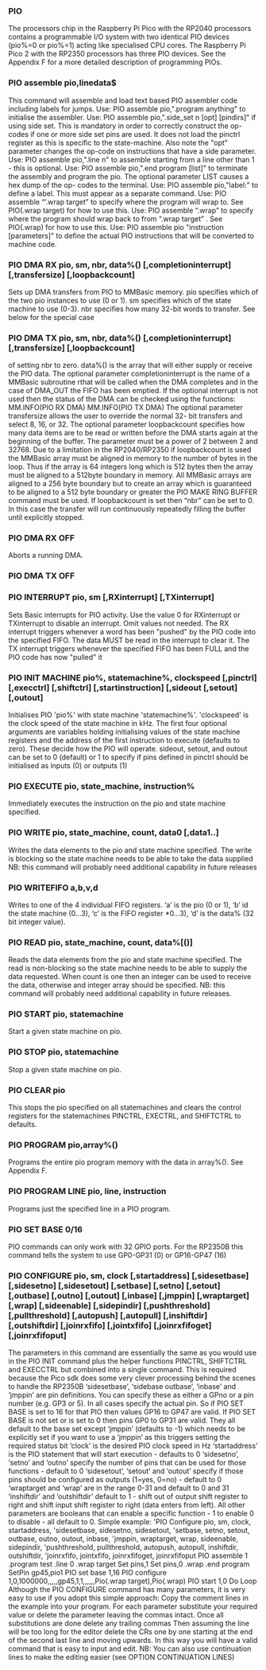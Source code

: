 

### PIO

The processors chip in the Raspberry Pi Pico with the RP2040 processors contains a programmable I/O system with two identical PIO devices (pio%=0 or pio%=1) acting like specialised CPU cores. The Raspberry Pi Pico 2 with the RP2350 processors has three PIO devices. See the Appendix F for a more detailed description of programming PIOs.

### PIO assemble pio,linedata$

This command will assemble and load text based PIO assembler code including labels for jumps. Use: PIO assemble pio,".program anything" to initialise the assembler. Use: PIO assemble pio,".side_set n [opt] [pindirs]" if using side set. This is mandatory in order to correctly construct the op-codes if one or more side set pins are used. It does not load the pinctrl register as this is specific to the state-machine. Also note the "opt" parameter changes the op-code on instructions that have a side parameter. Use: PIO assemble pio,".line n" to assemble starting from a line other than 1 - this is optional. Use: PIO assemble pio,".end program [list]" to terminate the assembly and program the pio. The optional parameter LIST causes a hex dump of the op- codes to the terminal. Use: PIO assemble pio,"label:" to define a label. This must appear as a separate command. Use: PIO assemble “’.wrap target” to specify where the program will wrap to. See PIO(.wrap target) for how to use this. Use: PIO assemble “.wrap” to specify where the program should wrap back to from “.wrap target” . See PIO(.wrap) for how to use this. Use: PIO assemble pio "instruction [parameters]" to define the actual PIO instructions that will be converted to machine code.

### PIO DMA RX pio, sm, nbr, data%() [,completioninterrupt] [,transfersize] [,loopbackcount]

Sets up DMA transfers from PIO to MMBasic memory. pio specifies which of the two pio instances to use (0 or 1). sm specifies which of the state machine to use (0-3). nbr specifies how many 32-bit words to transfer. See below for the special case

### PIO DMA TX pio, sm, nbr, data%() [,completioninterrupt] [,transfersize] [,loopbackcount]

of setting nbr to zero. data%() is the array that will either supply or receive the PIO data. The optional parameter completioninterrupt is the name of a MMBasic subroutine rthat will be called when the DMA completes and in the case of DMA_OUT the FIFO has been emptied. If the optional interrupt is not used then the status of the DMA can be checked using the functions: MM.INFO(PIO RX DMA) MM.INFO(PIO TX DMA) The optional parameter transfersize allows the user to override the normal 32- bit transfers and select 8, 16, or 32. The optional parameter loopbackcount specifies how many data items are to be read or written before the DMA starts again at the beginning of the buffer. The parameter must be a power of 2 between 2 and 32768. Due to a limitation in the RP2040/RP2350 if loopbackcount is used the MMBasic array must be aligned in memory to the number of bytes in the loop. Thus if the array is 64 integers long which is 512 bytes then the array must be aligned to a 512byte boundary in memory. All MMBasic arrays are aligned to a 256 byte boundary but to create an array which is guaranteed to be aligned to a 512 byte boundary or greater the PIO MAKE RING BUFFER command must be used. If loopbackcount is set then “nbr” can be set to 0. In this case the transfer will run continuously repeatedly filling the buffer until explicitly stopped.

### PIO DMA RX OFF

Aborts a running DMA.

### PIO DMA TX OFF



### PIO INTERRUPT pio, sm [,RXinterrupt] [,TXinterrupt]

Sets Basic interrupts for PIO activity. Use the value 0 for RXinterrupt or TXinterrupt to disable an interrupt. Omit values not needed. The RX interrupt triggers whenever a word has been "pushed" by the PIO code into the specified FIFO. The data MUST be read in the interrupt to clear it. The TX interrupt triggers whenever the specified FIFO has been FULL and the PIO code has now "pulled" it

### PIO INIT MACHINE pio%, statemachine%, clockspeed [,pinctrl] [,execctrl] [,shiftctrl] [,startinstruction] [,sideout [,setout] [,outout]

Initialises PIO 'pio%' with state machine 'statemachine%'. 'clockspeed' is the clock speed of the state machine in kHz. The first four optional arguments are variables holding initialising values of the state machine registers and the address of the first instruction to execute (defaults to zero). These decide how the PIO will operate. sideout, setout, and outout can be set to 0 (default) or 1 to specify if pins defined in pinctrl should be initialised as inputs (0) or outputs (1)

### PIO EXECUTE pio, state_machine, instruction%

Immediately executes the instruction on the pio and state machine specified.

### PIO WRITE pio, state_machine, count, data0 [,data1..]

Writes the data elements to the pio and state machine specified. The write is blocking so the state machine needs to be able to take the data supplied NB: this command will probably need additional capability in future releases

### PIO WRITEFIFO a,b,v,d

Writes to one of the 4 individual FIFO registers. ‘a’ is the pio (0 or 1), ‘b’ id the state machine (0...3), ‘c’ is the FIFO register *0…3), ‘d’ is the data% (32 bit integer value).

### PIO READ pio, state_machine, count, data%[()]

Reads the data elements from the pio and state machine specified. The read is non-blocking so the state machine needs to be able to supply the data requested. When count is one then an integer can be used to receive the data, otherwise and integer array should be specified. NB: this command will probably need additional capability in future releases.

### PIO START pio, statemachine

Start a given state machine on pio.

### PIO STOP pio, statemachine

Stop a given state machine on pio.

### PIO CLEAR pio

This stops the pio specified on all statemachines and clears the control registers for the statemachines PINCTRL, EXECTRL, and SHIFTCTRL to defaults.

### PIO PROGRAM pio,array%()

Programs the entire pio program memory with the data in array%(). See Appendix F.

### PIO PROGRAM LINE pio, line, instruction

Programs just the specified line in a PIO program.

### PIO SET BASE 0/16

PIO commands can only work with 32 GPIO ports. For the RP2350B this command tells the system to use GP0-GP31 (0) or GP16-GP47 (16)

### PIO CONFIGURE pio, sm, clock [,startaddress] [,sidesetbase] [,sidesetno] [,sidesetout] [,setbase] [,setno] [,setout] [,outbase] [,outno] [,outout] [,inbase] [,jmppin] [,wraptarget] [,wrap] [,sideenable] [,sidepindir] [,pushthreshold] [,pullthreshold] [,autopush] [,autopull] [,inshiftdir] [,outshiftdir] [,joinrxfifo] [,jointxfifo] [,joinrxfifoget] [,joinrxfifoput]

The parameters in this command are essentially the same as you would use in the PIO INIT command plus the helper functions PINCTRL, SHIFTCTRL and EXECCTRL but combined into a single command. This is required because the Pico sdk does some very clever processing behind the scenes to handle the RP2350B ‘sidesetbase’, ‘sidebase outbase’, ‘inbase’ and ‘jmppin’ are pin definitions. You can specify these as either a GPno or a pin number (e.g. GP3 or 5). In all cases specify the actual pin. So if PIO SET BASE is set to 16 for that PIO then values GP16 to GP47 are valid. If PIO SET BASE is not set or is set to 0 then pins GP0 to GP31 are valid. They all default to the base set except ‘jmppin’ (defaults to -1) which needs to be explicitly set if you want to use a ‘jmppin’ as this triggers setting the required status bit ‘clock’ is the desired PIO clock speed in Hz ‘startaddress’ is the PIO statement that will start execution - defaults to 0 ‘sidesetno’, ‘setno’ and ‘outno’ specify the number of pins that can be used for those functions - default to 0 ‘sidesetout’, ‘setout’ and ‘outout’ specify if those pins should be configured as outputs (1=yes, 0=no) - default to 0 ‘wraptarget and ‘wrap’ are in the range 0-31 and default to 0 and 31 ‘inshiftdir’ and ‘outshiftdir’ default to 1 - shift out of output shift register to right and shift input shift register to right (data enters from left). All other parameters are booleans that can enable a specific function - 1 to enable 0 to disable - all default to 0. Simple example: 'PIO Configure pio, sm, clock, startaddress, 'sidesetbase, sidesetno, sidesetout, 'setbase, setno, setout, outbase, outno, outout, inbase, 'jmppin, wraptarget, wrap, sideenable, sidepindir, 'pushthreshold, pullthreshold, autopush, autopull, inshiftdir, outshiftdir, 'joinrxfifo, jointxfifo, joinrxfifoget, joinrxfifoput PIO assemble 1 .program test .line 0 .wrap target Set pins,1 Set pins,0 .wrap .end program SetPin gp45,pio1 PIO set base 1,16 PIO configure 1,0,1000000,,,,,gp45,1,1,,,,,,Pio(.wrap target),Pio(.wrap) PIO start 1,0 Do Loop Although the PIO CONFIGURE command has many parameters, it is very easy to use if you adopt this simple approach: Copy the comment lines in the example into your program. For each parameter substitute your required value or delete the parameter leaving the commas intact. Once all substitutions are done delete any trailing commas Then assuming the line will be too long for the editor delete the CRs one by one starting at the end of the second last line and moving upwards. In this way you will have a valid command that is easy to input and edit. NB: You can also use continuation lines to make the editing easier (see OPTION CONTINUATION LINES)